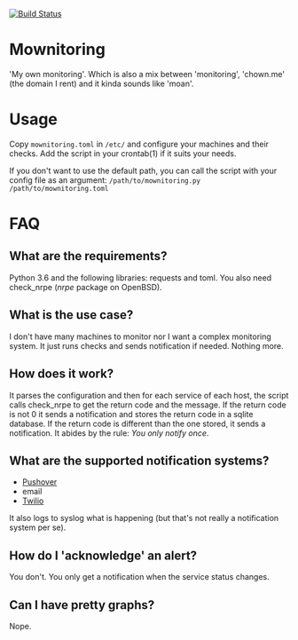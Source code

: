 [![Build Status](https://travis-ci.org/danieljakots/mownitoring.svg?branch=master)](https://travis-ci.org/danieljakots/mownitoring)

# Mownitoring

'My own monitoring'. Which is also a mix between 'monitoring',
'chown.me' (the domain I rent) and it kinda sounds like 'moan'.

# Usage

Copy `mownitoring.toml` in `/etc/` and configure your machines and
their checks. Add the script in your crontab(1) if it suits your needs.

If you don't want to use the default path, you can call the script with your
config file as an argument: `/path/to/mownitoring.py /path/to/mownitoring.toml`

# FAQ

## What are the requirements?

Python 3.6 and the following libraries: requests and toml. You also need
check_nrpe (*nrpe* package on OpenBSD).

## What is the use case?

I don't have many machines to monitor nor I want a complex monitoring
system. It just runs checks and sends notification if needed. Nothing
more.

## How does it work?

It parses the configuration and then for each service of each host,
the script calls check_nrpe to get the return code and the message. If
the return code is not 0 it sends a notification and stores the return
code in a sqlite database. If the return code is different than the
one stored, it sends a notification. It abides by the rule: *You only notify
once*.

## What are the supported notification systems?

* [Pushover](https://pushover.net/)
* email
* [Twilio](https://www.twilio.com/)

It also logs to syslog what is happening (but that's not really a
notification system per se).

## How do I 'acknowledge' an alert?

You don't. You only get a notification when the service status changes.

## Can I have pretty graphs?

Nope.
